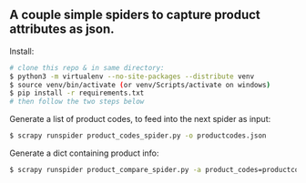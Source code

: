 A couple simple spiders to capture product attributes as json.
--
Install:
```bash
# clone this repo & in same directory:
$ python3 -m virtualenv --no-site-packages --distribute venv
$ source venv/bin/activate (or venv/Scripts/activate on windows)
$ pip install -r requirements.txt
# then follow the two steps below
```

Generate a list of product codes, to feed into the next spider as input:
```bash
$ scrapy runspider product_codes_spider.py -o productcodes.json
```

Generate a dict containing product info:
```bash
$ scrapy runspider product_compare_spider.py -a product_codes=productcodes.json -o results.json
```
